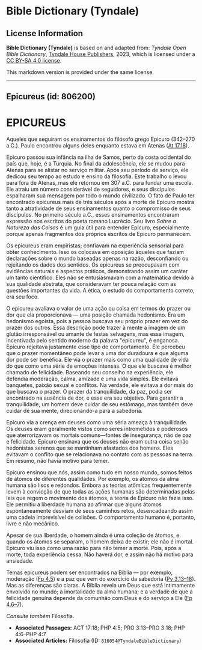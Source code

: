 # Bible Dictionary (Tyndale)

## License Information

**Bible Dictionary (Tyndale)** is based on and adapted from: _Tyndale Open Bible Dictionary_, [Tyndale House Publishers](https://tyndaleopenresources.com/), 2023, which is licensed under a [CC BY-SA 4.0 license](https://creativecommons.org/licenses/by-sa/4.0/legalcode.en).

This markdown version is provided under the same license.



--------------------------------

## Epicureus (id: 806200)

EPICUREUS
=========

Aqueles que seguiram os ensinamentos do filósofo grego Epicuro (342–270 a.C.). Paulo encontrou alguns deles enquanto estava em Atenas ([At 17\.18](https://ref.ly/Acts17:18)).

Epicuro passou sua infância na ilha de Samos, perto da costa ocidental do país que, hoje, é a Turquia. No final da adolescência, ele se mudou para Atenas para se alistar no serviço militar. Após seu período de serviço, ele dedicou seu tempo ao estudo e ensino da filosofia. Este trabalho o levou para fora de Atenas, mas ele retornou em 307 a.C. para fundar uma escola. Ele atraiu um número considerável de seguidores, e seus discípulos espalharam sua mensagem por todo o mundo civilizado. O fato de Paulo ter encontrado epicureus mais de três séculos após a morte de Epicuro mostra tanto a atratividade de seus ensinamentos quanto o compromisso de seus discípulos. No primeiro século a.C., esses ensinamentos encontraram expressão nos escritos do poeta romano Lucrécio. Seu livro *Sobre a Natureza das Coisas* é um guia útil para entender Epicuro, especialmente porque apenas fragmentos dos próprios escritos de Epicuro permanecem.

Os epicureus eram empiristas; confiavam na experiência sensorial para obter conhecimento. Isso os colocava em oposição àqueles que faziam declarações sobre o mundo baseadas apenas na razão, desconfiando ou rejeitando os dados dos sentidos. Os epicureus se preocupavam com evidências naturais e aspectos práticos, demonstrando assim um caráter um tanto científico. Eles não se entusiasmavam com a matemática devido à sua qualidade abstrata, que consideravam ter pouca relação com as questões importantes da vida. A ética, o estudo do comportamento correto, era seu foco.

O epicureu avaliava o valor de uma ação ou coisa em termos do prazer ou dor que ela proporcionava — uma posição chamada hedonismo. Era um hedonismo egoísta, pois a pessoa buscava seu próprio prazer em vez do prazer dos outros. Essa descrição pode trazer à mente a imagem de um glutão irresponsável ou amante de festas selvagens, mas essa imagem, incentivada pelo sentido moderno da palavra "epicureu", é enganosa. Epicuro rejeitava justamente esse tipo de comportamento. Ele percebeu que o prazer momentâneo pode levar a uma dor duradoura e que alguma dor pode ser benéfica. Ele via o prazer mais como uma qualidade de vida do que como uma série de emoções intensas. O que ele buscava é melhor chamado de felicidade. Baseando seu conselho na experiência, ele defendia moderação, calma, amizade e uma vida simples. Ele evitava banquetes, paixão sexual e conflitos. Na verdade, ele evitava a dor mais do que buscava o prazer. O prazer da tranquilidade, da paz, podia ser encontrado na ausência de dor, e esse era seu objetivo. Para garantir a tranquilidade, um homem deve cuidar de seu estômago, mas também deve cuidar de sua mente, direcionando\-a para a sabedoria.

Epicuro via a crença em deuses como uma séria ameaça à tranquilidade. Os deuses eram geralmente vistos como seres intrometidos e poderosos que aterrorizavam os mortais comuns—fontes de insegurança, não de paz e felicidade. Epicuro ensinava que os deuses não eram outra coisa senão hedonistas serenos que se mantinham afastados dos homens. Eles evitavam o conflito que se relacionava no contato com as pessoas na terra. Em resumo, não havia motivo para temer.

Epicuro ensinou que nós, assim como tudo em nosso mundo, somos feitos de átomos de diferentes qualidades. Por exemplo, os átomos da alma humana são lisos e redondos. Embora as teorias atômicas frequentemente levem à convicção de que todas as ações humanas são determinadas pelas leis que regem o movimento dos átomos, a teoria de Epicuro não fazia isso. Ele permitiu a liberdade humana ao afirmar que alguns átomos espontaneamente desviam de seus caminhos retos, desencadeando assim uma cadeia imprevisível de colisões. O comportamento humano é, portanto, livre e não mecânico.

Apesar de sua liberdade, o homem ainda é uma coleção de átomos, e quando os átomos se separam, o homem deixa de existir; ele não é imortal. Epicuro viu isso como uma razão para não temer a morte. Pois, após a morte, toda experiência cessa. Não haverá dor, e assim não há motivo para ansiedade.

Temas epicureus podem ser encontrados na Bíblia — por exemplo, moderação ([Fp 4\.5](https://ref.ly/Phil4:5)) e a paz que vem do exercício da sabedoria ([Pv 3\.13–18](https://ref.ly/Prov3:13-Prov3:18)). Mas as diferenças são claras. A Bíblia revela um Deus que está intimamente envolvido no mundo; a imortalidade da alma humana; e a verdade de que a felicidade genuína depende da comunhão com Deus e do serviço a Ele ([Fp 4\.6–7](https://ref.ly/Phil4:6-Phil4:7)).

*Consulte também* Filosofia.

* **Associated Passages:** ACT 17:18; PHP 4:5; PRO 3:13–PRO 3:18; PHP 4:6–PHP 4:7
* **Associated Articles:** Filosofia (ID: `816054@TyndaleBibleDictionary`)

